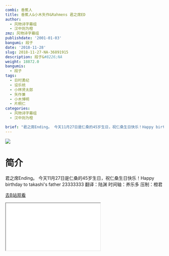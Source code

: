 ```yaml
---
combi: 香蕉人
title: 香蕉人&小木矢作&Rahmens 君之席ED
author:
  - 风物诗字幕组
  - 汉中则为橙
zmz: 风物诗字幕组
publishdate: '2001-01-03'
bangumi: 段子
date: '2018-11-28'
slug: 2018-11-27-NA-36891915
description: 段子&#8226;NA
weight: 18872.0
bangumis:
  - 段子
tags:
  - 日村勇纪
  - 设乐统
  - 小林贤太郎
  - 矢作兼
  - 小木博明
  - 片桐仁
categories:
  - 风物诗字幕组
  - 汉中则为橙

brief: "君之席Ending。 今天11月27日是仁桑的45岁生日，祝仁桑生日快乐！Happy birthday to takashi's father 23333333 翻译：陆渊 时间轴：养乐多 压制：橙君"
---
```

![](https://i.imgur.com/SbKmadd.jpg)
# 简介  
君之席Ending。
今天11月27日是仁桑的45岁生日，祝仁桑生日快乐！Happy birthday to takashi's father 23333333
翻译：陆渊 时间轴：养乐多 压制：橙君  

[去B站观看](https://www.bilibili.com/video/av36891915/)
<div class ="resp-container"><iframe class="testiframe" src="//player.bilibili.com/player.html?aid=36891915"", scrolling="no", allowfullscreen="true" > </iframe></div> 

